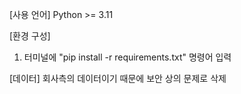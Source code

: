 [사용 언어]
Python >= 3.11

[환경 구성]
1. 터미널에 "pip install -r requirements.txt" 명령어 입력

[데이터]
회사측의 데이터이기 때문에 보안 상의 문제로 삭제
